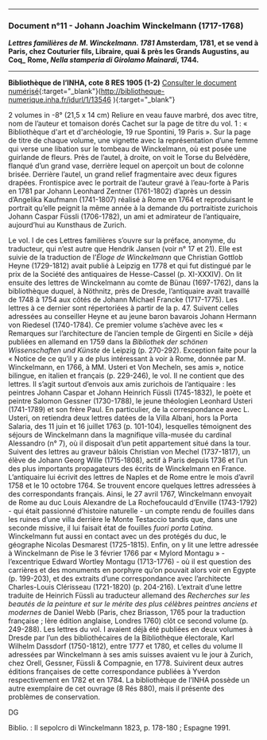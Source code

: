 ***
### **Document n°11 - Johann Joachim Winckelmann (1717-1768)**
**_Lettres familières de M. Winckelmann. 1781_
Amsterdam,  1781, et se vend à Paris, chez Couturier fils, Libraire, quai & près les Grands Augustins, au Coq_**
**Rome, _Nella stamperia di Girolamo Mainardi_, 1744.**

-------------------------

**Bibliothèque de l’INHA, cote 8 RES 1905 (1-2)**
[Consulter le document numérisé](http://bibliotheque.inha.fr/iguana/www.main.cls?surl=search#RecordId=1.226413){:target="_blank"}(http://bibliotheque-numerique.inha.fr/idurl/1/13546 ){:target="_blank"}


2 volumes in -8° (21,5 x 14 cm)
Reliure en veau fauve marbré, dos avec titre, nom de l’auteur et tomaison dorés
Cachet sur la page de titre du vol. 1 : « Bibliothèque d'art et d'archéologie, 19 rue Spontini, 19 Paris ».
Sur la page de titre de chaque volume, une vignette avec la représentation d’une femme qui verse une libation sur le tombeau de Winckelmann, où est posée une guirlande de fleurs. Près de l’autel, à droite, on voit le Torse du Belvédère, flanqué d’un grand vase, derrière lequel on aperçoit un bout de colonne brisée. Derrière l’autel, un grand relief fragmentaire avec deux figures drapées.
Frontispice avec le portrait de l’auteur gravé à l’eau-forte à Paris en 1781 par Johann Leonhard Zentner (1761-1802) d’après un dessin d’Angelika Kaufmann (1741-1807) réalisé à Rome en 1764 et reproduisant le portrait qu’elle peignit la même année à la demande du portraitiste zurichois Johann Caspar Füssli (1706-1782), un ami et admirateur de l’antiquaire, aujourd’hui au Kunsthaus de Zurich.

Le vol. I de ces Lettres familières s’ouvre sur la préface, anonyme, du traducteur, qui n’est autre que Hendrik Jansen (voir n° 17 et 21). Elle est suivie de la traduction de l’_Éloge de Winckelmann_ que Christian Gottlob Heyne (1729-1812) avait publié à Leipzig en 1778 et qui fut distingué par le prix de la Société des antiquaires de Hesse-Cassel (p. XI-XXXIV). On lit ensuite des lettres de Winckelmann au comte de Bünau (1697-1762), dans la bibliothèque duquel, à Nöthnitz, près de Dresde, l’antiquaire avait travaillé de 1748 à 1754 aux côtés de Johann Michael Francke (1717-1775). Les lettres à ce dernier sont répertoriées à partir de la p. 47. Suivent celles adressées au conseiller Heyne et au jeune baron bavarois Johann Hermann von Riedesel (1740-1784). Ce premier volume s’achève avec les « Remarques sur l’architecture de l’ancien temple de Girgenti en Sicile » déjà publiées en allemand en 1759 dans la _Bibliothek der schönen Wissenschaften und Künste_ de Leipzig (p. 270-292). Exception faite pour la « Notice de ce qu’il y a de plus intéressant à voir à Rome, donnée par M. Winckelmann, en 1766, à MM. Usteri et Von Mecheln, ses amis », notice bilingue, en italien et français (p. 229-246), le vol. II ne contient que des lettres. Il s’agit surtout d’envois aux amis zurichois de l’antiquaire : les peintres Johann Caspar et Johann Heinrich Füssli (1745-1832), le poète et peintre Salomon Gessner (1730-1788), le jeune théologien Leonhard Usteri (1741-1789) et son frère Paul. En particulier, de la correspondance avec L. Usteri, on retiendra deux lettres datées de la Villa Albani, hors la Porta Salaria, des 11 juin et 16 juillet 1763 (p. 101-104), lesquelles témoignent des séjours de Winckelmann dans la magnifique villa-musée du cardinal Alessandro (n° 7), où il disposait d’un petit appartement situé dans la tour. Suivent des lettres au graveur bâlois Christian von Mechel (1737-1817), un élève de Johann Georg Wille (1715-1808), actif à Paris depuis 1736 et l’un des plus importants propagateurs des écrits de Winckelmann en France. L’antiquaire lui écrivit des lettres de Naples et de Rome entre le mois d’avril 1758 et le 10 octobre 1764. Se trouvent encore quelques lettres adressées à des correspondants français. Ainsi, le 27 avril 1767, Winckelmann envoyait de Rome au duc Louis Alexandre de La Rochefoucauld d’Enville (1743-1792) - qui était passionné d’histoire naturelle - un compte rendu de fouilles dans les ruines d’une villa derrière le Monte Testaccio tandis que, dans une seconde missive, il lui faisait état de fouilles _fuori porta Latina_. Winckelmann fut aussi en contact avec un des protégés du duc, le géographe Nicolas Desmarest (1725-1815). Enfin, on y lit une lettre adressée à Winckelmann de Pise le 3 février 1766 par « Mylord Montagu » - l’excentrique Edward Wortley Montagu (1713-1776) - où il est question des carrières et des monuments en porphyre qu’on pouvait alors voir en Egypte (p. 199-203), et des extraits d’une correspondance avec l’architecte Charles-Louis Clérisseau (1721-1820) (p. 204-216). L’extrait d’une lettre traduite de Heinrich Füssli au traducteur allemand des _Recherches sur les beautés de la peinture et sur le mérite des plus célèbres peintres anciens et modernes_ de Daniel Webb (Paris, chez Briasson, 1765 pour la traduction française ; Ière édition anglaise, Londres 1760) clôt ce second volume (p. 249-288).
Les lettres du vol. I avaient déjà été publiées en deux volumes à Dresde par l’un des bibliothécaires de la Bibliothèque électorale, Karl Wilhelm Dassdorf (1750-1812), entre 1777 et 1780, et celles du volume II adressées par Winckelmann à ses amis suisses avaient vu le jour à Zurich, chez Orell, Gessner, Füssli & Compagnie, en 1778. Suivirent deux autres éditions françaises de cette correspondance publiées à Yverdon respectivement en 1782 et en 1784.
La bibliothèque de l’INHA possède un autre exemplaire de cet ouvrage (8 Rés 880), mais il présente des problèmes de conservation.

DG

Biblio. : Il sepolcro di Winckelmann 1823, p. 178-180 ; Espagne 1991.
